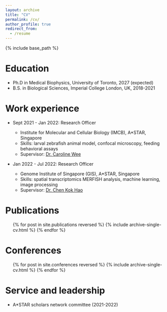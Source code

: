 ```yaml
---
layout: archive
title: "CV"
permalink: /cv/
author_profile: true
redirect_from:
  - /resume
---
```


{% include base_path %}

Education
======
* Ph.D in Medical Biophysics, University of Toronto, 2027 (expected)
* B.S. in Biological Sciences, Imperial College London, UK, 2018-2021

Work experience
======
* Sept 2021 - Jan 2022: Research Officer
  * Institute for Molecular and Cellular Biology (IMCB), A*STAR, Singapore
  * Skills: larval zebrafish animal model, confocal microscopy, feeding behavioral assays 
  * Supervisor: [Dr. Caroline Wee](https://www.carolineweelab.com/)
 
* Jan 2022 - Jul 2022: Research Officer
  * Genome Institute of Singapore (GIS), A*STAR, Singapore
  * Skills: spatial transcriptomics MERFISH analysis, machine learning, image processing
  * Supervisor: [Dr. Chen Kok Hao](https://khchenlab.github.io/)

Publications
======
  <ul>{% for post in site.publications reversed %}
    {% include archive-single-cv.html %}
  {% endfor %}</ul>
  
Conferences
======
  <ul>{% for post in site.conferences reversed %}
    {% include archive-single-cv.html  %}
  {% endfor %}</ul>
  
Service and leadership
======
* A*STAR scholars network committee (2021-2022)

